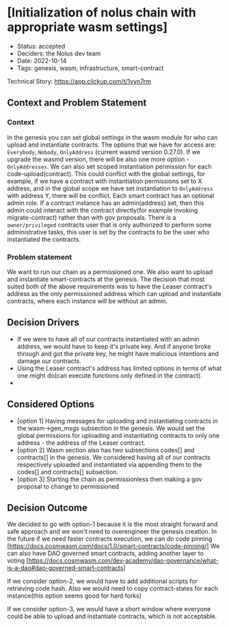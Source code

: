 # [Initialization of nolus chain with appropriate wasm settings]

- Status: accepted
- Deciders: the Nolus dev team
- Date: 2022-10-14
- Tags: genesis, wasm, infrastructure, smart-contract

Technical Story: https://app.clickup.com/t/1yyn7rm

## Context and Problem Statement

### Context
In the genesis you can set global settings in the wasm module for who can upload and instantiate contracts. The options that we have for access are:
`Everybody`, `Nobody`, `OnlyAddress` (current wasmd version 0.27.0). If we upgrade the wasmd version, there will be also one more option - `OnlyAddresses`.
We can also set scoped instantiation permission for each code-upload(contract). This could conflict with the global settings, for example, if we have a contract with instantiation permissions set to X address, and in the global scope we have set instantiation to `OnlyAddress` with address Y, there will be conflict.
Each smart contract has an optional admin role. If a contract instance has an admin(address) set, then this admin could interact with the contract directly(for example invoking migrate-contract) rather than with gov proposals.
There is a `owner/privileged` contracts user that is only authorized to perform some administrative tasks, this user is set by the contracts to be the user who instantiated the contracts. 

### Problem statement
We want to run our chain as a permissioned one. We also want to upload and instantiate smart-contracts at the genesis.
The decision that most suited both of the above requirements was to have the Leaser contract's address as the only permissioned address which
can upload and instantiate contracts, where each instance will be without an admin.

## Decision Drivers

- If we were to have all of our contracts instantiated with an admin address, we would have to keep it's private key. And if anyone 
broke through and got the private key, he might have malicious intentions and damage our contracts. 
- Using the Leaser contract's address has limited options in terms of what one might do(can execute functions only defined in the contract).
- 

## Considered Options

- [option 1] Having messages for uploading and instantiating contracts in the wasm->gen_msgs subsection in the genesis. We would set the global permissions for uploading and instantiating contracts to only one address - the address of the Leaser contract.
- [option 2] Wasm section also has two subsections codes[] and contracts[] in the genesis. We considered having all of our contracts respectively uploaded and instantiated via appending them to the codes[] and contracts[] subsection. 
- [option 3] Starting the chain as permissionless then making a gov proposal to change to permissioned

## Decision Outcome

We decided to go with option-1 because it is the most straight forward and safe approach and we won't need to overengineer the genesis creation.
In the future if we need faster contracts execution, we can do code pinning [https://docs.cosmwasm.com/docs/1.0/smart-contracts/code-pinning/]
We can also have DAO governed smart contracts, adding another layer to voting [https://docs.cosmwasm.com/dev-academy/dao-governance/what-is-a-dao#dao-governed-smart-contracts]

If we consider option-2, we would have to add additional scripts for retrieving code hash.
Also we would need to copy contract-states for each instance(this option seems good for hard forks)

If we consider option-3, we would have a short window where everyone could be able to upload 
and instantiate contracts, which is not acceptable.
